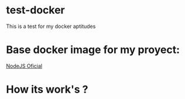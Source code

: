# test-docker
This is a test for my docker aptitudes

# Base docker image for my proyect:

[NodeJS Oficial](https://github.com/nodejs/docker-node)

# How its work's ?


